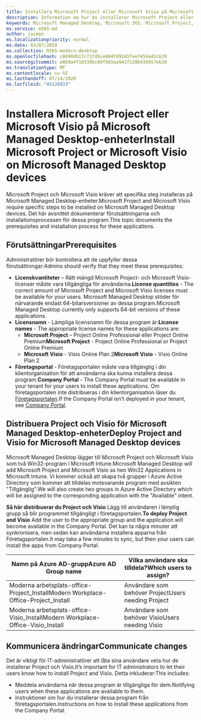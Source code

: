 ```yaml
---
title: Installera Microsoft Project eller Microsoft Visio på Microsoft Managed Desktop-enheter
description: Information om hur du installerar Microsoft Project eller Microsoft Visio på Microsoft Managed Desktop-enheter
keywords: Microsoft Managed Desktop, Microsoft 365, Microsoft Project, Microsoft Visio
ms.service: m365-md
author: jaimeo
ms.localizationpriority: normal
ms.date: 03/07/2019
ms.collection: M365-modern-desktop
ms.openlocfilehash: c8690db17c71fd5ce604fd9165fee7e54a41c639
ms.sourcegitcommit: e8b9a4f18330bc09f665aa941f1286436057eb28
ms.translationtype: MT
ms.contentlocale: sv-SE
ms.lasthandoff: 07/14/2020
ms.locfileid: "45126833"
---
```

# <a name="install-microsoft-project-or-microsoft-visio-on-microsoft-managed-desktop-devices"></a><span data-ttu-id="fcb4a-104">Installera Microsoft Project eller Microsoft Visio på Microsoft Managed Desktop-enheter</span><span class="sxs-lookup"><span data-stu-id="fcb4a-104">Install Microsoft Project or Microsoft Visio on Microsoft Managed Desktop devices</span></span>

<span data-ttu-id="fcb4a-105">Microsoft Project och Microsoft Visio kräver att specifika steg installeras på Microsoft Managed Desktop-enheter.</span><span class="sxs-lookup"><span data-stu-id="fcb4a-105">Microsoft Project and Microsoft Visio require specific steps to be installed on Microsoft Managed Desktop devices.</span></span> <span data-ttu-id="fcb4a-106">Det här avsnittet dokumenterar förutsättningarna och installationsprocessen för dessa program.</span><span class="sxs-lookup"><span data-stu-id="fcb4a-106">This topic documents the prerequisites and installation process for these applications.</span></span>

## <a name="prerequisites"></a><span data-ttu-id="fcb4a-107">Förutsättningar</span><span class="sxs-lookup"><span data-stu-id="fcb4a-107">Prerequisites</span></span>

<span data-ttu-id="fcb4a-108">Administratörer bör kontrollera att de uppfyller dessa förutsättningar:</span><span class="sxs-lookup"><span data-stu-id="fcb4a-108">Admins should verify that they meet these prerequisites:</span></span>
- <span data-ttu-id="fcb4a-109">**Licenskvantiteter** – Rätt mängd Microsoft Project- och Microsoft Visio-licenser måste vara tillgängliga för användarna.</span><span class="sxs-lookup"><span data-stu-id="fcb4a-109">**License quantities** - The correct amount of Microsoft Project and Microsoft Visio licenses must be available for your users.</span></span> <span data-ttu-id="fcb4a-110">Microsoft Managed Desktop stöder för närvarande endast 64-bitarsversioner av dessa program.</span><span class="sxs-lookup"><span data-stu-id="fcb4a-110">Microsoft Managed Desktop currently only supports 64-bit versions of these applications.</span></span> 
- <span data-ttu-id="fcb4a-111">**Licensnamn** - Lämpliga licensnamn för dessa program är:</span><span class="sxs-lookup"><span data-stu-id="fcb4a-111">**License names** - The appropriate license names for these applications are:</span></span>
    - <span data-ttu-id="fcb4a-112">**Microsoft Project** – Project Online Professional eller Project Online Premium</span><span class="sxs-lookup"><span data-stu-id="fcb4a-112">**Microsoft Project** - Project Online Professional or Project Online Premium</span></span>
    - <span data-ttu-id="fcb4a-113">**Microsoft Visio** - Visio Online Plan 2</span><span class="sxs-lookup"><span data-stu-id="fcb4a-113">**Microsoft Visio** - Visio Online Plan 2</span></span>
- <span data-ttu-id="fcb4a-114">**Företagsportal** - Företagsportalen måste vara tillgänglig i din klientorganisation för att användarna ska kunna installera dessa program.</span><span class="sxs-lookup"><span data-stu-id="fcb4a-114">**Company Portal** -  The Company Portal must be available in your tenant for your users to install these applications.</span></span> <span data-ttu-id="fcb4a-115">Om företagsportalen inte distribueras i din klientorganisation läser du [Företagsportalen](company-portal.md).</span><span class="sxs-lookup"><span data-stu-id="fcb4a-115">If the Company Portal isn’t deployed in your tenant, see [Company Portal](company-portal.md).</span></span>

## <a name="deploy-project-and-visio-for-microsoft-managed-desktop-devices"></a><span data-ttu-id="fcb4a-116">Distribuera Project och Visio för Microsoft Managed Desktop-enheter</span><span class="sxs-lookup"><span data-stu-id="fcb4a-116">Deploy Project and Visio for Microsoft Managed Desktop devices</span></span>
<span data-ttu-id="fcb4a-117">Microsoft Managed Desktop lägger till Microsoft Project och Microsoft Visio som två Win32-program i Microsoft Intune.</span><span class="sxs-lookup"><span data-stu-id="fcb4a-117">Microsoft Managed Desktop will add Microsoft Project and Microsoft Visio as two Win32 Applications in Microsoft Intune.</span></span> <span data-ttu-id="fcb4a-118">Vi kommer också att skapa två grupper i Azure Active Directory som kommer att tilldelas motsvarande program med avsikten "Tillgänglig".</span><span class="sxs-lookup"><span data-stu-id="fcb4a-118">We will also create two groups in Azure Active Directory which will be assigned to the corresponding application with the "Available" intent.</span></span> 

<span data-ttu-id="fcb4a-119">**Så här distribuerar du Project och Visio** Lägg till användaren i lämplig grupp så blir programmet tillgängligt i företagsportalen.</span><span class="sxs-lookup"><span data-stu-id="fcb4a-119">**To deploy Project and Visio** Add the user to the appropriate group and the application will become available in the Company Portal.</span></span> <span data-ttu-id="fcb4a-120">Det kan ta några minuter att synkronisera, men sedan kan användarna installera apparna från Företagsportalen.</span><span class="sxs-lookup"><span data-stu-id="fcb4a-120">It may take a few minutes to sync, but then your users can install the apps from Company Portal.</span></span> 

<span data-ttu-id="fcb4a-121">Namn på Azure AD-grupp</span><span class="sxs-lookup"><span data-stu-id="fcb4a-121">Azure AD Group name</span></span> | <span data-ttu-id="fcb4a-122">Vilka användare ska tilldela?</span><span class="sxs-lookup"><span data-stu-id="fcb4a-122">Which users to assign?</span></span>   
 --- | ---
<span data-ttu-id="fcb4a-123">Moderna arbetsplats-office-Project_Install</span><span class="sxs-lookup"><span data-stu-id="fcb4a-123">Modern Workplace-Office-Project_Install</span></span> | <span data-ttu-id="fcb4a-124">Användare som behöver Project</span><span class="sxs-lookup"><span data-stu-id="fcb4a-124">Users needing Project</span></span>
<span data-ttu-id="fcb4a-125">Moderna arbetsplats-office-Visio_Install</span><span class="sxs-lookup"><span data-stu-id="fcb4a-125">Modern Workplace-Office-Visio_Install</span></span> | <span data-ttu-id="fcb4a-126">Användare som behöver Visio</span><span class="sxs-lookup"><span data-stu-id="fcb4a-126">Users needing Visio</span></span>

## <a name="communicate-changes"></a><span data-ttu-id="fcb4a-127">Kommunicera ändringar</span><span class="sxs-lookup"><span data-stu-id="fcb4a-127">Communicate changes</span></span>
<span data-ttu-id="fcb4a-128">Det är viktigt för IT-administratörer att låta sina användare veta hur de installerar Project och Visio.</span><span class="sxs-lookup"><span data-stu-id="fcb4a-128">It’s important for IT administrators to let their users know how to install Project and Visio.</span></span> <span data-ttu-id="fcb4a-129">Detta inkluderar:</span><span class="sxs-lookup"><span data-stu-id="fcb4a-129">This includes:</span></span> 
- <span data-ttu-id="fcb4a-130">Meddela användarna när dessa program är tillgängliga för dem.</span><span class="sxs-lookup"><span data-stu-id="fcb4a-130">Notifying users when these applications are available to them.</span></span> 
- <span data-ttu-id="fcb4a-131">Instruktioner om hur du installerar dessa program från företagsportalen.</span><span class="sxs-lookup"><span data-stu-id="fcb4a-131">Instructions on how to install these applications from the Company Portal.</span></span>
